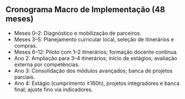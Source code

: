 ## Cronograma Macro de Implementação (48 meses)

- Meses 0–2: Diagnóstico e mobilização de parceiros.
- Meses 3–5: Planejamento curricular local, seleção de itinerários e compras.
- Meses 6–12: Piloto com 1–2 itinerários; formação docente contínua.
- Ano 2: Ampliação para 3–4 itinerários; início de estágios; avaliação externa por competências.
- Ano 3: Consolidação dos módulos avançados; banca de projetos parciais.
- Ano 4: Estágio (cumprimento ≥160h), projetos integradores e banca final; ajuste fino via indicadores.



